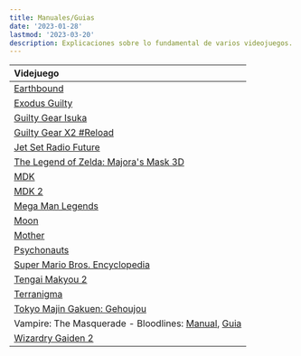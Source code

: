 ```yaml
---
title: Manuales/Guias
date: '2023-01-28'
lastmod: '2023-03-20'
description: Explicaciones sobre lo fundamental de varios videojuegos.
---
```


|Videjuego|
|:------------------------------------------------------|
|[Earthbound](https://archive.org/details/mother-2-himitsu-no-takarabako-strategy-guide-scan-jp-sfc/)
|[Exodus Guilty](https://archive.org/details/ExodusGuiltyPlayStationPSXJPManuals)
|[Guilty Gear Isuka](https://archive.org/details/guilty-gear-isuka-pc-man)
|[Guilty Gear X2 #Reload](https://archive.org/details/guilty-gear-x-2-reload/)
|[Jet Set Radio Future](https://archive.org/details/jet-set-radio-future-perfect-guide/)
|[The Legend of Zelda: Majora's Mask 3D](https://archive.org/details/zelda-no-densetsu-majora-no-kamen-3-d-termina-taizen-magazine-supplements-scan-jp-3-ds)
|[MDK](https://retrogamer.biz/wp-content/uploads/2016/01/MDK-Manual.pdf)
|[MDK 2](https://archive.org/details/ps2_MDK_2-_Armageddon_USA)
|[Mega Man Legends](https://archive.org/details/rockman-dash-daibouken-guide)
|[Moon](https://archive.org/details/moonofficialbookstrategyguidescanjp)
|[Mother](https://archive.org/details/mother-fc-hisshou-kouryaku-book-strategy-guide-scan-jp-fc)
|[Psychonauts](https://archive.org/details/xboxmanual_Psychonauts)
|[Super Mario Bros. Encyclopedia](https://archive.org/details/super-mario-bros.-encyclopedia-the-official-guide-to-the-first-30-years)
|[Tengai Makyou 2](https://archive.org/details/tengaimakyou2officialguidebookstrategyguidescanjppce)
|[Terranigma](https://archive.org/details/tenchisouzouofficialguidebookstrategyguidescanjpsfc)
|[Tokyo Majin Gakuen: Gehoujou](https://archive.org/details/TokyoMajinGakuenGehouChoManualJPPlayStationPSX)
|Vampire: The Masquerade - Bloodlines: [Manual](https://archive.org/details/VAMPIRE_THE_MASQUERADE_BLOODLINES), [Guia](https://archive.org/details/vampire-the-masquerade-bloodlines-official-strategy-guide-dan-irish)|
|[Wizardry Gaiden 2](https://archive.org/details/wizardry-gaiden-2-imaginations-guide-book)|



